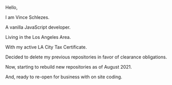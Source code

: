 Hello,

I am Vince Schlezes.

A vanilla JavaScript developer.

Living in the Los Angeles Area.

With my active LA City Tax Certificate.

Decided to delete my previous repositories in favor of clearance obligations.

Now, starting to rebuild new repositories as of August 2021.

And, ready to re-open for business with on site coding.
